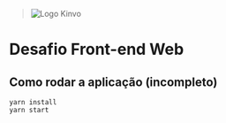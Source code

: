 > ![Logo Kinvo](https://github.com/cbfranca/kinvo-front-end-test/blob/master/logo.svg)

# Desafio Front-end Web

## Como rodar a aplicação (incompleto)

```
yarn install
yarn start
```
